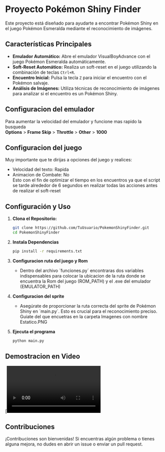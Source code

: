 # Proyecto Pokémon Shiny Finder

Este proyecto está diseñado para ayudarte a encontrar Pokémon Shiny en el juego Pokémon Esmeralda mediante el reconocimiento de imágenes.

## Características Principales

- **Emulador Automático:** Abre el emulador VisualBoyAdvance con el juego Pokémon Esmeralda automáticamente.
- **Soft-Reset Automático:** Realiza un soft-reset en el juego utilizando la combinación de teclas `Ctrl+R`.
- **Encuentro Inicial:** Pulsa la tecla `Z` para iniciar el encuentro con el Pokémon salvaje.
- **Análisis de Imágenes:** Utiliza técnicas de reconocimiento de imágenes para analizar si el encuentro es un Pokémon Shiny.

## Configuracion del emulador  
Para aumentar la velocidad del emulador y funcione mas rapido la busqueda  
**Options** > **Frame Skip** > **Throttle** > **Other** > **1000**


## Configuracion del juego  
Muy importante que te dirijas a opciones del juego y realices:  
- Velocidad del texto: Rapida  
- Animacion de Combate: No  
Esto con el fin de optimizar el tiempo en los encuentros ya que el script se tarde
alrededor de 6 segundos en realizar todas las acciones antes de realizar el soft-reset

## Configuración y Uso

1. **Clona el Repositorio:**
   ```bash
   git clone https://github.com/TuUsuario/PokemonShinyFinder.git
   cd PokemonShinyFinder

2. **Instala Dependencias**
    ```bash
    pip install -r requirements.txt

3. **Configuracion ruta del juego y Rom**
    - Dentro del archivo ´funciones.py´ encontraras dos variables indispensables para colocar la ubicacion de la ruta donde se encuentra
    la Rom del juego (ROM_PATH) y el .exe del emulador (EMULATOR_PATH) 

4. **Configuracion del sprite**  
    - Asegúrate de proporcionar la ruta correcta del sprite de Pokémon Shiny en ´main.py´. Esto es crucial para el reconocimiento preciso.
    Guiate del que encuetras en la carpeta Imagenes con nombre Estatico.PNG

5. **Ejecuta el programa**
    ```bash
    python main.py

## Demostracion en Video
[![Demo del Pokémon Shiny Finder](https://github.com/Arnovis27/Shiny_Hunting_Estatico/blob/master/prueba/1207.mp4)

## Contribuciones  
¡Contribuciones son bienvenidas! Si encuentras algún problema o tienes alguna mejora, no dudes en abrir un issue o enviar un pull request.